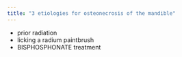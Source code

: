 ```yaml
---
title: "3 etiologies for osteonecrosis of the mandible"
---
```

- prior radiation
- licking a radium paintbrush
- BISPHOSPHONATE treatment

